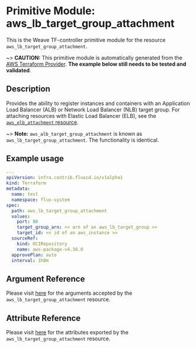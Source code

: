 
# Primitive Module: aws_lb_target_group_attachment

This is the Weave TF-controller primitive module for the resource `aws_lb_target_group_attachment`.

~> **CAUTION:** This primitive module is automatically generated from the [AWS Terraform Provider](https://registry.terraform.io/providers/hashicorp/aws/latest/docs/resources/lb_target_group_attachment). **The example below still needs to be tested and validated**.

## Description

Provides the ability to register instances and containers with an Application Load Balancer (ALB) or Network Load Balancer (NLB) target group. For attaching resources with Elastic Load Balancer (ELB), see the [`aws_elb_attachment` resource](/docs/providers/aws/r/elb_attachment.html).

~> **Note:** `aws_alb_target_group_attachment` is known as `aws_lb_target_group_attachment`. The functionality is identical.

## Example usage

```yaml
---
apiVersion: infra.contrib.fluxcd.io/v1alpha1
kind: Terraform
metadata:
  name: test
  namespace: flux-system
spec:
  path: aws_lb_target_group_attachment
  values:
    port: 80
    target_group_arn: << arn of an aws_lb_target_group >>
    target_id: << id of an aws_instance >>
  sourceRef:
    kind: OCIRepository
    name: aws-package-v4.38.0
  approvePlan: auto
  interval: 1h0m
```

## Argument Reference

Please visit [here](https://registry.terraform.io/providers/hashicorp/aws/latest/docs/resources/lb_target_group_attachment#argument-reference) for the arguments accepted by the `aws_lb_target_group_attachment` resource.

## Attribute Reference

Please visit [here](https://registry.terraform.io/providers/hashicorp/aws/latest/docs/resources/lb_target_group_attachment#attributes-reference) for the attributes exported by the `aws_lb_target_group_attachment` resource.
